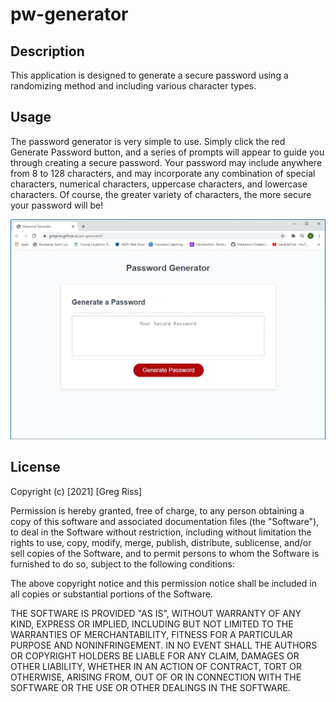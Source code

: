 # pw-generator

## Description

This application is designed to generate a secure password using a randomizing method and including various character types.  

## Usage

The password generator is very simple to use. Simply click the red Generate Password button, and a series of prompts will appear to guide you through creating a secure password. Your password may include anywhere from 8 to 128 characters, and may incorporate any combination of special characters, numerical characters, uppercase characters, and lowercase characters. Of course, the greater variety of characters, the more secure your password will be! 

![Homepage](images/password-generator-home.jpg)

## License 

Copyright (c) [2021] [Greg Riss]

Permission is hereby granted, free of charge, to any person obtaining a copy
of this software and associated documentation files (the "Software"), to deal
in the Software without restriction, including without limitation the rights
to use, copy, modify, merge, publish, distribute, sublicense, and/or sell
copies of the Software, and to permit persons to whom the Software is
furnished to do so, subject to the following conditions:

The above copyright notice and this permission notice shall be included in all
copies or substantial portions of the Software.

THE SOFTWARE IS PROVIDED "AS IS", WITHOUT WARRANTY OF ANY KIND, EXPRESS OR
IMPLIED, INCLUDING BUT NOT LIMITED TO THE WARRANTIES OF MERCHANTABILITY,
FITNESS FOR A PARTICULAR PURPOSE AND NONINFRINGEMENT. IN NO EVENT SHALL THE
AUTHORS OR COPYRIGHT HOLDERS BE LIABLE FOR ANY CLAIM, DAMAGES OR OTHER
LIABILITY, WHETHER IN AN ACTION OF CONTRACT, TORT OR OTHERWISE, ARISING FROM,
OUT OF OR IN CONNECTION WITH THE SOFTWARE OR THE USE OR OTHER DEALINGS IN THE
SOFTWARE.

